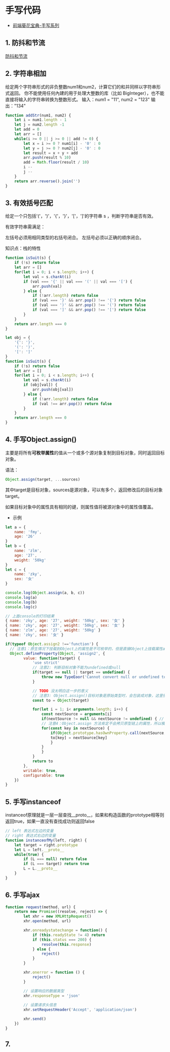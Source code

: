 # 手写代码
* [前端葵花宝典-手写系列](https://docs.wuwei.fun/JS/promise.html)
## 1. 防抖和节流
[防抖和节流](/accumulate/JavaScript/常见js面试题.html#防抖与节流)

## 2. 字符串相加
给定两个字符串形式的非负整数num1和num2，计算它们的和并同样以字符串形式返回。
你不能使用任何內建的用于处理大整数的库（比如 BigInteger），也不能直接将输入的字符串转换为整数形式。
输入：num1 = "11", num2 = "123" 输出："134"

```js
function addStr(num1, num2) {
    let i = num1.length - 1
    let j = num2.length -1
    let add = 0
    let arr = []
    while(i >= 0 || j >= 0 || add != 0) {
        let x = i >= 0 ? num1[i] - '0' : 0
        let y = j >= 0 ? num2[j] - '0' : 0
        let result = x + y + add
        arr.push(result % 10)
        add = Math.floor(result / 10)
        i --
        j --
    }
    return arr.reverse().join('')
}
```

## 3. 有效括号匹配
给定一个只包括'('，')'，'{'，'}'，'['，']'的字符串 s ，判断字符串是否有效。

有效字符串需满足：

左括号必须用相同类型的右括号闭合。
左括号必须以正确的顺序闭合。

知识点：栈的特性

```js
function isSuit(s) {
    if (!s) return false
    let arr = []
    for(let i = 0; i < s.length; i++) {
        let val = s.charAt(i)
        if (val === '{' || val === '(' || val === '[') {
            arr.push(val)
        } else {
            if (!arr.length) return false
            if (val === '}' && arr.pop() !== '{') return false
            if (val === ')' && arr.pop() !== '(') return false
            if (val === ']' && arr.pop() !== '[') return false
        }
    }
    return arr.length === 0
}
```

```js
let obj = {
    '{': '}',
    '(': ')',
    '[': ']'
}
function isSuit(s) {
    if (!s) return false
    let arr = []
    for(let i = 0; i < s.length; i++) {
        let val = s.charAt(i)
        if (obj[val]) {
            arr.push(obj[val])
        } else {
            if (!arr.length) return false
            if (val !== arr.pop()) return false
        }
    }
    return arr.length === 0
}
```

## 4. 手写Object.assign()

主要是将所有**可枚举属性**的值从一个或多个源对象复制到目标对象，同时返回目标对象。

语法：

```js
Object.assign(target, ...sources)
```
其中target是目标对象，sources是源对象，可以有多个，返回修改后的目标对象target。

如果目标对象中的属性具有相同的键，则属性值将被源对象中的属性值覆盖。

* 示例
```js
let a = {
    name: 'fmy',
    age: '26'
}
let b = {
    name: 'zlm',
    age: '27',
    weight: '50kg'
}
let c = {
    name: 'zky',
    sex: '女'
}

console.log(Object.assign(a, b, c))
console.log(a)
console.log(b)
console.log(c)

// 上面console的打印结果
{ name: 'zky', age: '27', weight: '50kg', sex: '女' }
{ name: 'zky', age: '27', weight: '50kg', sex: '女' }
{ name: 'zlm', age: '27', weight: '50kg' }
{ name: 'zky', sex: '女' }
```

```js
if(typeof Object.assign2 !=='function') {
  // 注意1：原生情况下挂载到Object上的属性是不可枚举的，但是直接Object上挂载属性a之后是可枚举的，所以这里必须使用Object.defineProperty，并设置enumerable: false以及writable: true, configurable :true。当然默认情况下不设置就是 false。
  Object.defineProperty(Object, 'assign2', {
        value: function(target) {
            'use strict'
            // 注意2: 判断目标对象不能为undefined或null
            if(target == null || target == undefined) {
                throw new TypeEoor('Cannot convert null or undefined to object')
            }

            // TODO 没太明白这一步的意义
            // 注意3: Object.assign()目标对象是原始类型时，会包装成对象，这里使用Object(..)就可以了
            const to = Object(target)

            for(let i = 1; i< arguments.length; i++) {
                const nextSource = arguments[i]
                if(nextSource != null && nextSource != undefined) { // 注意2
                // 注意4：Object.assign 方法肯定不会拷贝原型链上的属性，所以模拟实现时需要用 hasOwnProperty(..) 判断处理下，但是直接使用 myObject.hasOwnProperty(..) 是有问题的，因为有的对象可能没有连接到 Object.prototype 上（比如通过 Object.create(null) 来创建），这种情况下，使用 myObject.hasOwnProperty(..) 就会失败，解决方法便是如下所示：
                for(const key in nextSource) {
                    if(Object.prototype.hasOwnProperty.call(nextSource, key)) {
                    to[key] = nextSource[key]
                    }
                }
                }
            }
            return to
        },
        writable: true,
        configurable: true
    })
}
```

## 5. 手写instanceof

instanceof原理就是一层一层查找__proto__，如果和构造函数的prototype相等则返回true，如果一直没有查找成功则返回false

```js
// left 表达式左边的变量
// right 表达式右边的变量
function instanceofMy(left, right) {
    let target = right.prototype
    let L = left.__proto__
    while(true) {
        if (L === null) return false
        if (L === target) return true
        L = L.__proto__
    }
}
```

## 6. 手写ajax

```js
function request(method, url) {
    return new Promise((resolve, reject) => {
        let xhr = new XMLHttpRequest()
        xhr.open(method, url)

        xhr.onreadystatechange = function() {
            if (this.readyState != 4) return
            if (this.status === 200) {
                resolve(this.response)
            } else {
                reject()
            }
        }

        xhr.onerror = function () {
            reject()
        }

        // 设置响应的数据类型
        xhr.responseType = 'json'
       
        // 设置请求头信息
        xhr.setRequestHeader('Accept', 'application/json')

        xhr.send()
    })
}
```


## 7. 